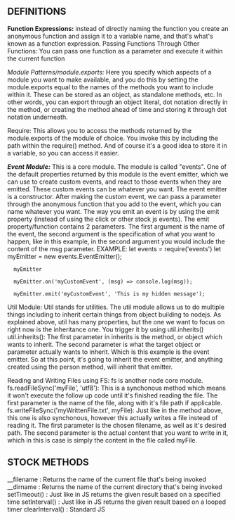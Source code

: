 ## DEFINITIONS
**Function Expressions:** instead of directly naming the function you create an anonymous function and assign it to a variable name, and that's what's known as a function expression.
Passing Functions Through Other Functions: You can pass one function as a parameter and execute it within the current function

*Module Patterns/module.exports:* Here you specify which aspects of a module you want to make available, and you do this by setting the module.exports equal to the names of the methods you want to include within it. These can be stored as an object, as standalone methods, etc.
  In other words, you can export through an object literal, dot notation directly in the method, or creating the method ahead of time and storing it through dot notation underneath.

Require: This allows you to access the methods returned by the module.exports of the module of choice. You invoke this by including the path within the require() method. And of course it's a good idea to store it in a variable, so you can access it easier.

***Event Module:*** This is a core module. The module is called "events". One of the default properties returned by this module is the event emitter, which we can use to create custom events, and react to those events when they are emitted. These custom events can be whatever you want. The event emitter is a constructor.
  After making the custom event, we can pass a parameter through the anonymous function that you add to the event, which you can name whatever you want.
  The way you emit an event is by using the emit property (instead of using the click or other stock js events). The emit property/function contains 2 parameters. The first argument is the name of the event, the second argument is the specification of what you want to happen, like in this example, in the second argument you would include the content of the msg parameter.
    EXAMPLE:
      let events = require('events')
      let myEmitter = new events.EventEmitter();

      myEmitter

      myEmitter.on('myCustomEvent', (msg) => console.log(msg));

      myEmitter.emit('myCustomEvent', 'This is my hidden message');

Util Module: Util stands for utilities. The util module allows us to do multiple things including to inherit certain things from object building to nodejs.
  As explained above, util has many properties, but the one we want to focus on right now is the inheritance one. You trigger it by using util.inherits()
  util.inherits(): The first parameter in inherits is the method, or object which wants to inherit. The second parameter is what the target object or parameter actually wants to inherit. Which is this example is the event emitter.
  So at this point, it's going to inherit the event emitter, and anything created using the person method, will inherit that emitter.

Reading and Writing Files using FS: fs is another node core module.
  fs.readFileSync('myFile', 'utf8'): This is a synchonous method which means it won't execute the follow up code until it's finished reading the file. The first parameter is the name of the file, along with it's file path if applicable.
  fs.writeFileSync('myWrittenFile.txt', myFile): Just like in the method above, this one is also synchonous, however this actually writes a file instead of reading it. The first parameter is the chosen filename, as well as it's desired path. The second parameter is the actual content that you want to write in it, which in this is case is simply the content in the file called myFile.


## STOCK METHODS
__filename : Returns the name of the current file that's being invoked
__dirname : Returns the name of the current directory that's being invoked
setTimeout() : Just like in JS returns the given result based on a specified time
setInterval() : Just like in JS returns the given result based on a looped timer
clearInterval() : Standard JS
